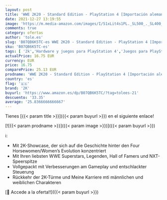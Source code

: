 ```yaml
---
layout: post
title: 'WWE 2K20 - Standard Edition - PlayStation 4 [Importación alemana]'
date: 2021-12-27 13:19:55
image: 'https://m.media-amazon.com/images/I/51xLit4s1PL._SL500_._SL400_.jpg'
comments: true
category: ofertas
author: 'tole.es'
slug: 'B07QB6K5TC-es WWE 2K20 - Standard Edition - PlayStation 4 [Importación...'
sku: 'B07QB6K5TC-es'
tags: [ '2k','Hardware y juegos para PlayStation 4','Juegos para PlayStation 4','Videojuegos','playstation', ]
actualPrice: 16.75 EUR
currency: EUR
price: 16.75
comparePrice: 25.13 EUR
prodname: 'WWE 2K20 - Standard Edition - PlayStation 4 [Importación alemana]'
country: 'es'
flag: '🇪🇸'
brand: '2K'
buyurl: 'https://www.amazon.es/dp/B07QB6K5TC/?tag=tolees-21'
descuento: '33.35'
average: '25.8366666666667'
---
```


Tienes [{{< param title >}}]({{< param buyurl >}}) en el siguiente enlace!

[![{{< param prodname >}}]({{< param image >}})]({{< param buyurl >}})

ℹ️:

- Mit 2K-Showcase, der sich auf die Geschichte hinter den Four Horsewomen/Women’s Evolution konzentriert
- Mit Ihren liebsten WWE Superstars, Legenden, Hall of Famers und NXT-Speerspitze
- Vollgepackt mit Verbesserungen am Gameplay und entschlackter Steuerung
- Rückkehr der 2K-Türme und Meine Karriere mti männlichen und weiblichen Charakteren

[🛒 Accede a la oferta!!]({{< param buyurl >}})
